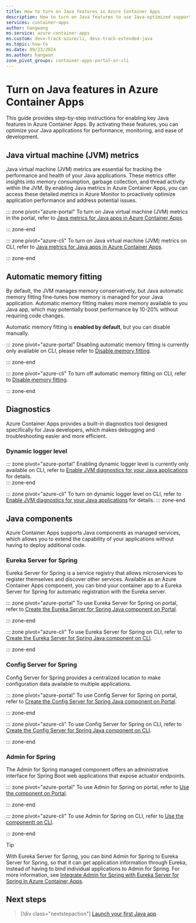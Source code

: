 ```yaml
---
title: How to turn on Java features in Azure Container Apps
description: How to turn on Java features to use Java-optimized supports in Azure Container Apps
services: container-apps
author: hangwang
ms.service: azure-container-apps
ms.custom: devx-track-azurecli, devx-track-extended-java
ms.topic: how-to
ms.date: 09/23/2024
ms.author: hangwan
zone_pivot_groups: container-apps-portal-or-cli
---
```


# Turn on Java features in Azure Container Apps

This guide provides step-by-step instructions for enabling key Java features in Azure Container Apps. By activating these features, you can optimize your Java applications for performance, monitoring, and ease of development. 

## Java virtual machine (JVM) metrics

Java virtual machine (JVM) metrics are essential for tracking the performance and health of your Java applications. These metrics offer insights into memory consumption, garbage collection, and thread activity within the JVM. By enabling Java metrics in Azure Container Apps, you can access these detailed metrics in Azure Monitor to proactively optimize application performance and address potential issues.

::: zone pivot="azure-portal"
To turn on Java virtual machine (JVM) metrics in the portal, refer to [Java metrics for Java apps in Azure Container Apps](java-metrics.md?tabs=create&pivots=azure-portal#configuration).

::: zone-end

::: zone pivot="azure-cli"
To turn on Java virtual machine (JVM) metrics on CLI, refer to [Java metrics for Java apps in Azure Container Apps](java-metrics.md?tabs=create&pivots=azure-cli#configuration).  

::: zone-end

## Automatic memory fitting
By default, the JVM manages memory conservatively, but Java automatic memory fitting fine-tunes how memory is managed for your Java application. Automatic memory fitting makes more memory available to you Java app, which may potentially boost performance by 10-20% without requiring code changes.

Automatic memory fitting is **enabled by default**, but you can disable manually.

::: zone pivot="azure-portal"
Disabling automatic memory fitting is currently only available on CLI, please refer to [Disable memory fitting](java-memory-fit.md?tabs=create#disable-memory-fitting).

::: zone-end

::: zone pivot="azure-cli"
To turn off automatic memory fitting on CLI, refer to [Disable memory fitting](java-memory-fit.md?tabs=create#disable-memory-fitting).  

::: zone-end

## Diagnostics
Azure Container Apps provides a built-in diagnostics tool designed specifically for Java developers, which makes debugging and troubleshooting easier and more efficient.

### Dynamic logger level

::: zone pivot="azure-portal"
Enabling dynamic logger level is currently only available on CLI, refer to [Enable JVM diagnostics for your Java applications](java-dynamic-log-level.md?enable-jvm-diagnostics-for-your-java-applications) for details.  
::: zone-end

::: zone pivot="azure-cli"
To turn on dynamic logger level on CLI, refer to [Enable JVM diagnostics for your Java applications](java-dynamic-log-level.md?enable-jvm-diagnostics-for-your-java-applications) for details.
::: zone-end

## Java components

Azure Container Apps supports Java components as managed services, which allows you to extend the capability of your applications without having to deploy additional code.

### Eureka Server for Spring

Eureka Server for Spring is a service registry that allows microservices to register themselves and discover other services. Available as an Azure Container Apps component, you can bind your container app to a Eureka Server for Spring for automatic registration with the Eureka server.

::: zone pivot="azure-portal"
To use Eureka Server for Spring on portal, refer to [Create the Eureka Server for Spring Java component on Portal](java-eureka-server.md?tabs=azure-portal#create-the-eureka-server-for-spring-java-component).

::: zone-end

::: zone pivot="azure-cli"
To use Eureka Server for Spring on CLI, refer to [Create the Eureka Server for Spring Java component on CLI](java-eureka-server.md?tabs=azure-cli#create-the-eureka-server-for-spring-java-component).

::: zone-end

### Config Server for Spring

Config Server for Spring provides a centralized location to make configuration data available to multiple applications. 

::: zone pivot="azure-portal"
To use Config Server for Spring on portal, refer to [Create the Config Server for Spring Java component on Portal](java-config-server.md?tabs=azure-portal#create-the-config-server-for-spring-java-component).

::: zone-end

::: zone pivot="azure-cli"
To use Config Server for Spring on CLI, refer to [Create the Config Server for Spring Java component on CLI](java-config-server.md?tabs=azure-cli#create-the-config-server-for-spring-java-component).

::: zone-end

### Admin for Spring
The Admin for Spring managed component offers an administrative interface for Spring Boot web applications that expose actuator endpoints. 

::: zone pivot="azure-portal"
To use Admin for Spring on portal, refer to [Use the component on Portal](java-admin.md?tabs=azure-portal).

::: zone-end

::: zone pivot="azure-cli"
To use Admin for Spring on CLI, refer to [Use the componentt on CLI](java-admin.md?tabs=azure-cli).

::: zone-end

> [!TIP]
> With Eureka Server for Spring, you can bind Admin for Spring to Eureka Server for Spring, so that it can get application information through Eureka, instead of having to bind individual applications to Admin for Spring. For more information, see [Integrate Admin for Spring with Eureka Server for Spring in Azure Container Apps](java-admin-eureka-integration.md).


## Next steps

> [!div class="nextstepaction"]
> [Launch your first Java app](java-get-started.md)
